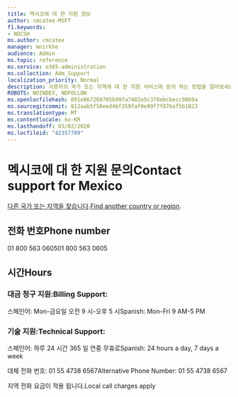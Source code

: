 ```yaml
---
title: 멕시코에 대 한 지원 정보
author: cmcatee-MSFT
f1.keywords:
- NOCSH
ms.author: cmcatee
manager: mnirkhe
audience: Admin
ms.topic: reference
ms.service: o365-administration
ms.collection: Adm_Support
localization_priority: Normal
description: 사용자의 국가 또는 지역에 대 한 지원 서비스에 문의 하는 방법을 알아보세요.
ROBOTS: NOINDEX, NOFOLLOW
ms.openlocfilehash: 091e867269765b99fa7482e5c378ebcbecc98b9a
ms.sourcegitcommit: 812aab5f58eed4bf359faf0e99f7f876af5b1023
ms.translationtype: MT
ms.contentlocale: ko-KR
ms.lasthandoff: 03/02/2020
ms.locfileid: "42357709"
---
```

# <a name="contact-support-for-mexico"></a><span data-ttu-id="a464c-103">멕시코에 대 한 지원 문의</span><span class="sxs-lookup"><span data-stu-id="a464c-103">Contact support for Mexico</span></span>

<span data-ttu-id="a464c-104">[다른 국가 또는 지역을 찾습니다](../contact-support-for-business-products.md).</span><span class="sxs-lookup"><span data-stu-id="a464c-104">[Find another country or region](../contact-support-for-business-products.md).</span></span>

## <a name="phone-number"></a><span data-ttu-id="a464c-105">전화 번호</span><span class="sxs-lookup"><span data-stu-id="a464c-105">Phone number</span></span>
<span data-ttu-id="a464c-106">01 800 563 0605</span><span class="sxs-lookup"><span data-stu-id="a464c-106">01 800 563 0605</span></span>

## <a name="hours"></a><span data-ttu-id="a464c-107">시간</span><span class="sxs-lookup"><span data-stu-id="a464c-107">Hours</span></span>
### <a name="billing-support"></a><span data-ttu-id="a464c-108">대금 청구 지원:</span><span class="sxs-lookup"><span data-stu-id="a464c-108">Billing Support:</span></span>

<span data-ttu-id="a464c-109">스페인어: Mon-금요일 오전 9 시-오후 5 시</span><span class="sxs-lookup"><span data-stu-id="a464c-109">Spanish: Mon-Fri 9 AM-5 PM</span></span>

### <a name="technical-support"></a><span data-ttu-id="a464c-110">기술 지원:</span><span class="sxs-lookup"><span data-stu-id="a464c-110">Technical Support:</span></span>

<span data-ttu-id="a464c-111">스페인어: 하루 24 시간 365 일 연중 무휴로</span><span class="sxs-lookup"><span data-stu-id="a464c-111">Spanish: 24 hours a day, 7 days a week</span></span>

<span data-ttu-id="a464c-112">대체 전화 번호: 01 55 4738 6567</span><span class="sxs-lookup"><span data-stu-id="a464c-112">Alternative Phone Number: 01 55 4738 6567</span></span>

<span data-ttu-id="a464c-113">지역 전화 요금이 적용 됩니다.</span><span class="sxs-lookup"><span data-stu-id="a464c-113">Local call charges apply</span></span>
